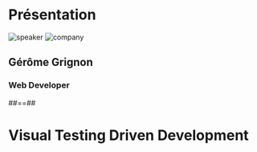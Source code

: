 
<!-- .slide: class="speaker-slide" -->

# Présentation

![speaker](./assets/images/ggr.jpeg)
![company](./assets/images/logo-sfeir-blanc.png)

## Gérôme Grignon

### Web Developer 
<!-- .element: class="icon-rule icon-first" -->

##==##

<!-- .slide: class="first-slide" sfeir-level="2" sfeir-techno="xxx" -->

# **Visual Testing Driven Development**

